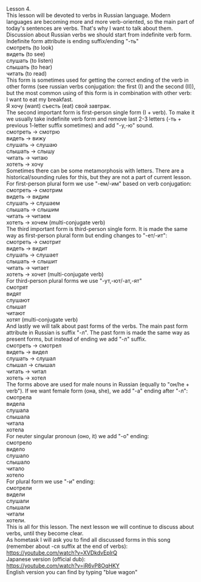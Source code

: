 Lesson 4.  
This lesson will be devoted to verbs in Russian language. Modern languages are becoming more and more verb-oriented, so the main part of today's sentences are verbs. That's why I want to talk about them.  
Discussion about Russian verbs we should start from indefinite verb form. Indefinite form attribute is ending suffix/ending "-ть"  
смотреть (to look)  
видеть (to see)  
слушать (to listen)  
слышать (to hear)  
читать (to read)  
This form is sometimes used for getting the correct ending of the verb in other forms (see russian verbs conjugation: the first (I) and the second (II)), but the most common using of this form is in combination with other verb:  
I want to eat my breakfast.  
Я хочу (want) съесть (eat) свой завтрак.  
The second important form is first-person single form (I + verb). To make it we usually take indefinite verb form and remove last 2-3 letters (-ть + previous 1-letter suffix sometimes) and add "-у,-ю" sound.  
смотреть -> смотрю  
видеть -> вижу  
слушать -> слушаю  
слышать -> слышу  
читать -> читаю  
хотеть -> хочу  
Sometimes there can be some metamorphosis with letters. There are a historical/sounding rules for this, but they are not a part of current lesson.  
For first-person plural form we use "-ем/-им" based on verb conjugation:  
смотреть -> смотрим  
видеть -> видим  
слушать -> слушаем  
слышать -> слышим  
читать -> читаем  
хотеть -> хочем (multi-conjugate verb)  
The third important form is third-person single form. It is made the same way as first-person plural form but ending changes to "-ет/-ит":  
смотреть -> смотрит  
видеть -> видит  
слушать -> слушает  
слышать -> слышит  
читать -> читает  
хотеть -> хочет (multi-conjugate verb)  
For third-person plural forms we use "-ут,-ют/-ат,-ят"  
смотрят  
видят  
слушают  
слышат  
читают  
хотят (multi-conjugate verb)  
And lastly we will talk about past forms of the verbs. The main past form attribute in Russian is suffix "-л". The past form is made the same way as present forms, but instead of ending we add "-л" suffix.  
смотреть -> смотрел  
видеть -> видел  
слушать -> слушал  
слышал -> слышал  
читать -> читал  
хотеть -> хотел  
The forms above are used for male nouns in Russian (equally to "он/he + verb"). If we want female form (она, she), we add "-а" ending after "-л":  
смотрела  
видела  
слушала  
слышала  
читала  
хотела  
For neuter singular pronoun (оно, it) we add "-о" ending:  
смотрело  
видело  
слушало  
слышало  
читало  
хотело  
For plural form we use "-и" ending:  
смотрели  
видели  
слушали  
слышали  
читали  
хотели.  
This is all for this lesson. The next lesson we will continue to discuss about verbs, until they become clear.  
As hometask I will ask you to find all discussed forms in this song (remember about -ся suffix at the end of verbs):  
https://youtube.com/watch?v=XVDkdvEplrQ  
Japanese version (official dub):  
https://youtube.com/watch?v=iR6vP8OqHKY  
English version you can find by typing "blue wagon"
